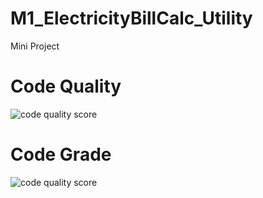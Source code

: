 # M1_ElectricityBillCalc_Utility
Mini Project

# Code Quality
![code quality score](https://api.codiga.io/project/31248/score/svg)

# Code Grade
![code quality score](https://api.codiga.io/project/31248/status/svg)
